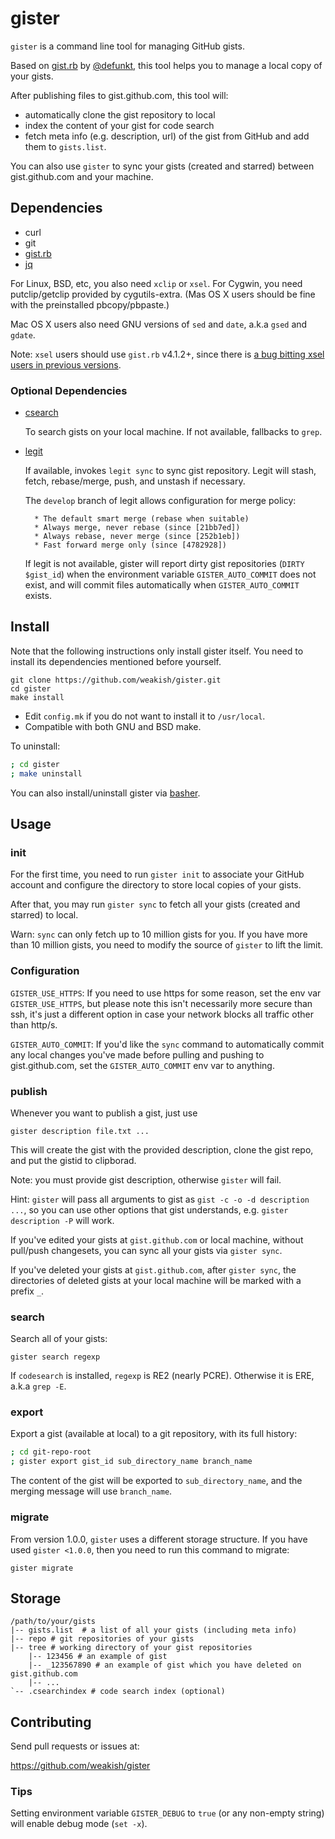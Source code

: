 gister
======

`gister` is a command line tool for managing GitHub gists.

Based on [gist.rb][gist] by [@defunkt][defunkt], this tool helps you to manage a local copy of your gists.

After publishing files to gist.github.com, this tool will:

- automatically clone the gist repository to local
- index the content of your gist for code search
- fetch meta info (e.g. description, url) of the gist from GitHub and add them to `gists.list`.

[gist]: https://github.com/defunkt/gist
[defunkt]: https://github.com/defunkt

You can also use `gister` to sync your gists (created and starred)
between gist.github.com and your machine.

Dependencies
------------

- curl
- git
- [gist.rb][gist]
- [jq](http://stedolan.github.io/jq/)

For Linux, BSD, etc, you also need `xclip` or `xsel`.
For Cygwin, you need putclip/getclip provided by cygutils-extra.
(Mas OS X users should be fine with the preinstalled pbcopy/pbpaste.)

Mac OS X users also need GNU versions of `sed` and `date`, a.k.a `gsed` and
`gdate`.

Note: `xsel` users should use `gist.rb` v4.1.2+, since there is [a bug bitting xsel users in previous versions][151].

[151]: https://github.com/defunkt/gist/pull/151

### Optional Dependencies

- [csearch](https://github.com/google/codesearch)

    To search gists on your local machine.
    If not available, fallbacks to `grep`.

- [legit](https://github.com/kennethreitz/legit)

    If available, invokes `legit sync` to sync gist repository.
    Legit will stash, fetch, rebase/merge, push, and unstash if necessary.

    The `develop` branch of legit allows configuration for merge policy:

        * The default smart merge (rebase when suitable)
        * Always merge, never rebase (since [21bb7ed])
        * Always rebase, never merge (since [252b1eb])
        * Fast forward merge only (since [4782928])

    If legit is not available,
    gister will report dirty gist repositories (`DIRTY $gist_id`)
    when the environment variable `GISTER_AUTO_COMMIT` does not exist,
    and will commit files automatically when `GISTER_AUTO_COMMIT` exists.

[21bb7ed]: https://github.com/kennethreitz/legit/commit/21bb7edd081f9e47abec9b970b32f2814104d298
[252b1eb]: https://github.com/kennethreitz/legit/commit/252b1eb2cd1c0a8f223fa8022ed37752bd5d6cec
[4782928]: https://github.com/kennethreitz/legit/commit/478292899831c1da478490970bc5d4f66d117510

Install
-------

Note that the following instructions only install gister itself.
You need to install its dependencies mentioned before yourself.

    git clone https://github.com/weakish/gister.git
    cd gister
    make install

- Edit `config.mk` if you do not want to install it to `/usr/local`.
- Compatible with both GNU and BSD make.

To uninstall:

```sh
; cd gister
; make uninstall
```

You can also install/uninstall gister via [basher].

[basher]: https://github.com/basherpm/basher

Usage
-----

### init

For the first time, you need to run `gister init` to associate your GitHub account and configure the directory to store local copies of your gists.

After that, you may run `gister sync` to fetch all your gists (created and starred) to local.

Warn: `sync` can only fetch up to 10 million gists for you. If you have more than 10 million gists, you need to modify the source of `gister` to lift the limit.

### Configuration

`GISTER_USE_HTTPS`: If you need to use https for some reason, set the env var `GISTER_USE_HTTPS`, but please note this isn't necessarily more secure than ssh, it's just a different option in case your network blocks all traffic other than http/s.

`GISTER_AUTO_COMMIT`: If you'd like the `sync` command to automatically commit any local changes you've made before pulling and pushing to gist.github.com, set the `GISTER_AUTO_COMMIT` env var to anything.

### publish

Whenever you want to publish a gist, just use

    gister description file.txt ...

This will create the gist with the provided description, clone the gist repo, and put the gistid to clipborad.

Note: you must provide gist description, otherwise `gister` will fail.

Hint: `gister` will pass all arguments to gist as `gist -c -o -d description ...`, so you can use other options that gist understands, e.g. `gister description -P` will work.

If you've edited your gists at `gist.github.com` or local machine, without pull/push changesets, you can sync all your gists via `gister sync`.

If you've deleted your gists at `gist.github.com`, after `gister sync`, the directories of deleted gists at your local machine will be marked with a prefix `_`.

### search

Search all of your gists:

    gister search regexp

If `codesearch` is installed, `regexp` is RE2 (nearly PCRE).
Otherwise it is ERE, a.k.a `grep -E`.

### export

Export a gist (available at local) to a git repository,
with its full history:

```sh
; cd git-repo-root
; gister export gist_id sub_directory_name branch_name
```

The content of the gist will be exported to `sub_directory_name`,
and the merging message will use `branch_name`.

### migrate

From version 1.0.0, `gister` uses a different storage structure.
If you have used `gister <1.0.0`, then you need to run this command to migrate:

    gister migrate


Storage
-------

    /path/to/your/gists
    |-- gists.list  # a list of all your gists (including meta info)
    |-- repo # git repositories of your gists
    |-- tree # working directory of your gist repositories
        |-- 123456 # an example of gist
        |-- _123567890 # an example of gist which you have deleted on gist.github.com
        |-- ...
    `-- .csearchindex # code search index (optional)


Contributing
------------

Send pull requests or issues at:

https://github.com/weakish/gister

### Tips

Setting environment variable `GISTER_DEBUG` to `true` (or any non-empty string) will enable debug mode (`set -x`).

